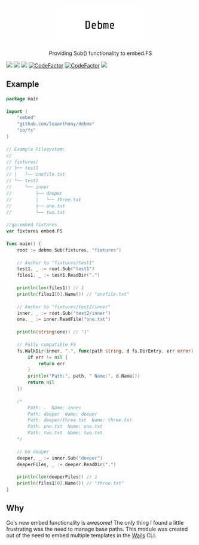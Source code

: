 <p align="center" style="text-align: center">
   <img src="logo.png" width="50%"><br/>
</p>

<p align="center">
   Providing Sub() functionality to embed.FS

   <a href="https://github.com/leaanthony/debme/blob/master/LICENSE"><img src="https://img.shields.io/badge/License-MIT-blue.svg"></a>
   <a href="https://goreportcard.com/report/github.com/leaanthony/debme"><img src="https://goreportcard.com/badge/github.com/leaanthony/debme"/></a>
   <a href="https://godoc.org/github.com/leaanthony/debme"><img src="https://img.shields.io/badge/godoc-reference-blue.svg"/></a>
   <a href="https://www.codefactor.io/repository/github/leaanthony/debme"><img src="https://www.codefactor.io/repository/github/leaanthony/debme/badge" alt="CodeFactor" /></a>
   <a href="https://github.com/leaanthony/debme/issues"><img src="https://img.shields.io/badge/contributions-welcome-brightgreen.svg?style=flat" alt="CodeFactor" /></a>
   <a href="https://app.fossa.io/projects/git%2Bgithub.com%2Fleaanthony%2Fdebme?ref=badge_shield" alt="FOSSA Status"><img src="https://app.fossa.io/api/projects/git%2Bgithub.com%2Fleaanthony%2Fdebme.svg?type=shield"/></a>
</p>

## Example

```go
package main

import (
	"embed"
	"github.com/leaanthony/debme"
	"io/fs"
)

// Example Filesystem:
//
// fixtures/
// ├── test1
// |   └── onefile.txt
// └── test2
//     └── inner
//         ├── deeper
//         |   └── three.txt
//         ├── one.txt
//         └── two.txt

//go:embed fixtures
var fixtures embed.FS

func main() {
	root := debme.Sub(fixtures, "fixtures")

	// Anchor to "fixtures/test1"
	test1, _ := root.Sub("test1")
	files1, _ := test1.ReadDir(".")

	println(len(files1)) // 1
	println(files1[0].Name()) // "onefile.txt"

	// Anchor to "fixtures/test2/inner"
	inner, _ := root.Sub("test2/inner")
	one, _ := inner.ReadFile("one.txt")

	println(string(one)) // "1"

	// Fully compatible FS
	fs.WalkDir(inner, ".", func(path string, d fs.DirEntry, err error) error {
		if err != nil {
			return err
		}
		println("Path:", path, " Name:", d.Name())
		return nil
	})

	/*
		Path: .  Name: inner
		Path: deeper  Name: deeper
		Path: deeper/three.txt  Name: three.txt
		Path: one.txt  Name: one.txt
		Path: two.txt  Name: two.txt
	*/
	
	// Go deeper
	deeper, _ := inner.Sub("deeper")
	deeperFiles, _ := deeper.ReadDir(".")

	println(len(deeperFiles)) // 1
	println(files1[0].Name()) // "three.txt"
}
```

## Why

Go's new embed functionality is awesome! The only thing I found a little frustrating was the need to manage base paths.
This module was created out of the need to embed multiple templates in the [Wails](https://github.com/wailsapp/wails) CLI.

